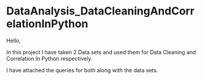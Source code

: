 # DataAnalysis_DataCleaningAndCorrelationInPython

Hello,

In this project I have taken 2 Data sets and used them for Data Cleaning and Correlation In Python respectively.

I have attached the queries for both along with the data sets.
